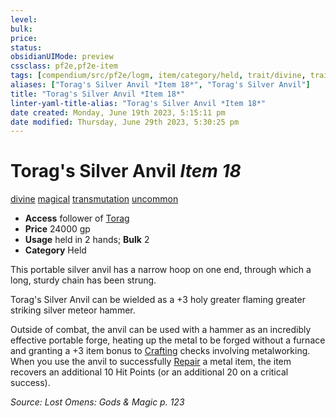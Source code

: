 ```yaml
---
level:
bulk:
price:
status:
obsidianUIMode: preview
cssclass: pf2e,pf2e-item
tags: [compendium/src/pf2e/logm, item/category/held, trait/divine, trait/magical, trait/transmutation, trait/uncommon]
aliases: ["Torag's Silver Anvil *Item 18*", "Torag's Silver Anvil"]
title: "Torag's Silver Anvil *Item 18*"
linter-yaml-title-alias: "Torag's Silver Anvil *Item 18*"
date created: Monday, June 19th 2023, 5:15:11 pm
date modified: Thursday, June 29th 2023, 5:30:25 pm
---
```


# Torag's Silver Anvil *Item 18*

[divine](rules/traits/divine.md) [magical](rules/traits/magical.md) [transmutation](rules/traits/transmutation.md) [uncommon](rules/traits/uncommon.md)  

- **Access** follower of [Torag](compendium/setting/deities/torag.md)
- **Price** 24000 gp
- **Usage** held in 2 hands; **Bulk** 2
- **Category** Held

This portable silver anvil has a narrow hoop on one end, through which a long, sturdy chain has been strung.

Torag's Silver Anvil can be wielded as a +3 holy greater flaming greater striking silver meteor hammer.

Outside of combat, the anvil can be used with a hammer as an incredibly effective portable forge, heating up the metal to be forged without a furnace and granting a +3 item bonus to [Crafting](compendium/skills.md#Crafting) checks involving metalworking. When you use the anvil to successfully [Repair](rules/actions/repair.md) a metal item, the item recovers an additional 10 Hit Points (or an additional 20 on a critical success).

*Source: Lost Omens: Gods & Magic p. 123*
